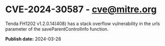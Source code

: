 # CVE-2024-30587 - cve@mitre.org

Tenda FH1202 v1.2.0.14(408) has a stack overflow vulnerability in the urls parameter of the saveParentControlInfo function.

**Publish date:** 2024-03-28
